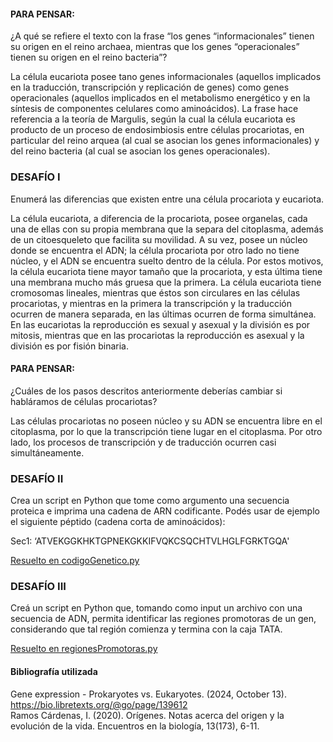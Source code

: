 #### PARA PENSAR:
¿A qué se refiere el texto con la frase “los genes “informacionales” tienen su origen en el reino archaea, 
mientras que los genes “operacionales” tienen su origen en el reino bacteria”?

La célula eucariota posee tano genes informacionales (aquellos implicados en la traducción, transcripción y 
replicación de genes) como genes operacionales (aquellos implicados en el metabolismo energético y en la 
síntesis de componentes celulares como aminoácidos). La frase hace referencia a la teoría de Margulis, según 
la cual la célula eucariota es producto de un proceso de endosimbiosis entre células procariotas, en 
particular del reino arquea (al cual se asocian los genes informacionales) y del reino bacteria (al cual se 
asocian los genes operacionales).


### DESAFÍO I
Enumerá las diferencias que existen entre una célula procariota y eucariota.

La célula eucariota, a diferencia de la procariota, posee organelas, cada una de ellas con su propia membrana 
que la separa del citoplasma, además de un citoesqueleto que facilita su movilidad. A su vez, posee un núcleo 
donde se encuentra el ADN; la célula procariota por otro lado no tiene núcleo, y el ADN se encuentra suelto 
dentro de la célula. Por estos motivos, la célula eucariota tiene mayor tamaño que la procariota, y esta última 
tiene una membrana mucho más gruesa que la primera. La célula eucariota tiene cromosomas lineales, mientras que 
éstos son circulares en las células procariotas, y mientras en la primera la transcripción y la traducción 
ocurren de manera separada, en las últimas ocurren de forma simultánea. En las eucariotas la reproducción es 
sexual y asexual y la división es por mitosis, mientras que en las procariotas la reproducción es asexual y la 
división es por fisión binaria. 


#### PARA PENSAR:
¿Cuáles de los pasos descritos anteriormente deberías cambiar si habláramos de células procariotas?

Las células procariotas no poseen núcleo y su ADN se encuentra libre en el citoplasma, por lo que la 
transcripción tiene lugar en el citoplasma. Por otro lado, los procesos de transcripción y de traducción 
ocurren casi simultáneamente.


### DESAFÍO II
Crea un script en Python que tome como argumento una secuencia proteica e imprima una cadena de ARN codificante. 
Podés usar de ejemplo el siguiente péptido (cadena corta de aminoácidos):

Sec1: ‘ATVEKGGKHKTGPNEKGKKIFVQKCSQCHTVLHGLFGRKTGQA'

[Resuelto en codigoGenetico.py](codigoGenetico.py)


### DESAFÍO III
Creá un script en Python que, tomando como input un archivo con una secuencia de ADN, permita identificar las 
regiones promotoras de un gen, considerando que tal región comienza y termina con la caja TATA.

[Resuelto en regionesPromotoras.py](regionesPromotoras.py)

#### Bibliografía utilizada
Gene expression - Prokaryotes vs. Eukaryotes. (2024, October 13). https://bio.libretexts.org/@go/page/139612 <br>
Ramos Cárdenas, I. (2020). Orígenes. Notas acerca del origen y la evolución de la vida. Encuentros en la 
biología, 13(173), 6-11.